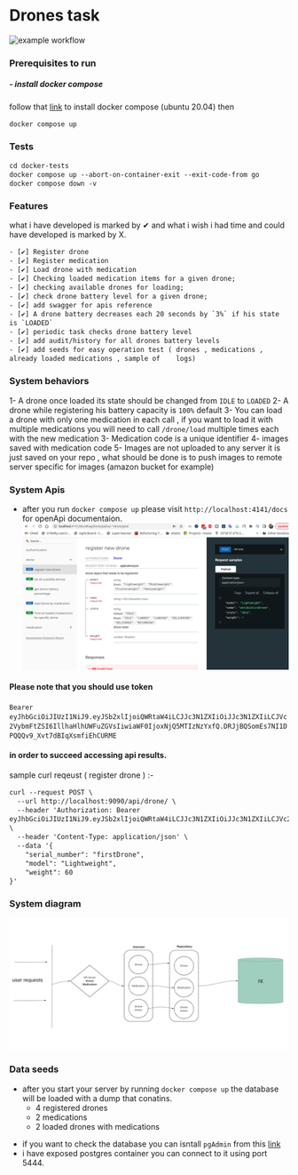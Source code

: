 # Drones task
![example workflow](https://github.com/YahyaQandel/drones/actions/workflows/main.yml/badge.svg)
### Prerequisites to run
##### - install docker compose
follow that [link](https://www.digitalocean.com/community/tutorials/how-to-install-and-use-docker-compose-on-ubuntu-20-04) to install docker compose (ubuntu 20.04)
then

```
docker compose up
```


### Tests
```
cd docker-tests
docker compose up --abort-on-container-exit --exit-code-from go
docker compose down -v
```

### Features
what i have developed is marked by ✔ and what i wish i had time and could have developed is marked by X.

    - [✔] Register drone
    - [✔] Register medication 
    - [✔] Load drone with medication
    - [✔] Checking loaded medication items for a given drone;
    - [✔] checking available drones for loading;
    - [✔] check drone battery level for a given drone;
    - [✔] add swagger for apis reference
    - [✔] A drone battery decreases each 20 seconds by `3%` if his state is `LOADED`
    - [✔] periodic task checks drone battery level
    - [✔] add audit/history for all drones battery levels
    - [✔] add seeds for easy operation test ( drones , medications , already loaded medications , sample of    logs)


### System behaviors
1- A drone once loaded its state should be changed from `IDLE` to `LOADED`
2- A drone while registering his battery capacity is `100%` default
3- You can load a drone with only one medication in each call , if you want to load it with multiple medications
you will need to call `/drone/load` multiple times each with the new medication 
3- Medication code is a unique identifier
4- images saved with medication code
5- Images are not uploaded to any server it is just saved on your repo , what should be done is to push images to remote server specific for images (amazon bucket for example)


### System Apis 

- after you run `docker compose up` please visit
`http://localhost:4141/docs` for openApi documentaion.
![Graph](/api-docs.png "system design")

#### Please note that you should use token 
`Bearer eyJhbGciOiJIUzI1NiJ9.eyJSb2xlIjoiQWRtaW4iLCJJc3N1ZXIiOiJJc3N1ZXIiLCJVc2VybmFtZSI6IllhaHlhUWFuZGVsIiwiaWF0IjoxNjQ5MTIzNzYxfQ.DRJjBQSomEs7NI1DPQQQv9_Xvt7dBIqXsmfiEhCURME`
#### in order to succeed accessing api results.

sample curl reqeust ( register drone ) :-

```
curl --request POST \
  --url http://localhost:9090/api/drone/ \
  --header 'Authorization: Bearer eyJhbGciOiJIUzI1NiJ9.eyJSb2xlIjoiQWRtaW4iLCJJc3N1ZXIiOiJJc3N1ZXIiLCJVc2VybmFtZSI6IllhaHlhUWFuZGVsIiwiaWF0IjoxNjQ5MTIzNzYxfQ.DRJjBQSomEs7NI1DPQQQv9_Xvt7dBIqXsmfiEhCURME' \
  --header 'Content-Type: application/json' \
  --data '{
	"serial_number": "firstDrone",
	"model": "Lightweight",
	"weight": 60
}'
```

### System diagram
![Graph](/drone.jpg "system design")


### Data seeds
* after you start your server by running `docker compose up` the database will be loaded with a dump that conatins.
    *  4 registered drones 
    * 2 medications
    * 2 loaded drones with medications

- if you want to check the database you can isntall `pgAdmin` from this [link](https://www.tecmint.com/install-postgresql-and-pgadmin-in-ubuntu/)
- i have exposed postgres container you can connect to it using port 5444.
